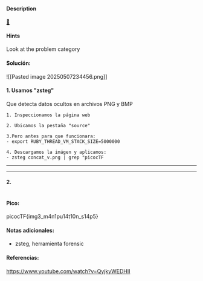 
#### Description
[🥛](http://mercury.picoctf.net:48380/)

#### Hints 
Look at the problem category


#### Solución: 
![[Pasted image 20250507234456.png]]
#### 1. Usamos "zsteg"
Que detecta datos ocultos en archivos PNG y BMP

````
1. Inspeccionamos la página web

2. Ubicamos la pestaña "source"

3.Pero antes para que funcionara:
- export RUBY_THREAD_VM_STACK_SIZE=5000000

4. Descargamos la imágen y aplicamos:
- zsteg concat_v.png | grep "picocTF
`````




--- 
---
#### 2.

````

`````


#### Pico:
picocTF{img3_m4n1pu14t10n_s14p5}

#### Notas adicionales:
- zsteg, herramienta forensic

#### Referencias:
https://www.youtube.com/watch?v=QyjkyWEDHII

